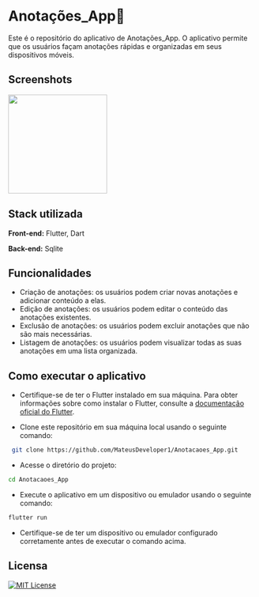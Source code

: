 

# Anotações_App📝


Este é o repositório do aplicativo de Anotações_App. O aplicativo permite que os usuários façam anotações rápidas e organizadas em seus dispositivos móveis.

## Screenshots

<div>
  <img src = "https://user-images.githubusercontent.com/105679323/248395193-d3a032cc-50cb-4483-93af-7cc455de4917.png", width="200px"/>
</div>


## Stack utilizada

**Front-end:** Flutter, Dart

**Back-end:** Sqlite


## Funcionalidades

- Criação de anotações: os usuários podem criar novas anotações e adicionar conteúdo a elas.
- Edição de anotações: os usuários podem editar o conteúdo das anotações existentes.
- Exclusão de anotações: os usuários podem excluir anotações que não são mais necessárias.
- Listagem de anotações: os usuários podem visualizar todas as suas anotações em uma lista organizada.


## Como executar o aplicativo

- Certifique-se de ter o Flutter instalado em sua máquina. Para obter informações sobre como instalar o Flutter, consulte a [documentação oficial do Flutter](https://docs.flutter.dev/).

- Clone este repositório em sua máquina local usando o seguinte comando:

```bash
 git clone https://github.com/MateusDeveloper1/Anotacaoes_App.git

```

- Acesse o diretório do projeto:
```bash
cd Anotacaoes_App
```

- Execute o aplicativo em um dispositivo ou emulador usando o seguinte comando:
```bash
flutter run
```
- Certifique-se de ter um dispositivo ou emulador configurado corretamente antes de executar o comando acima.
    
## Licensa

[![MIT License](https://img.shields.io/badge/License-MIT-green.svg)](https://choosealicense.com/licenses/mit/)


